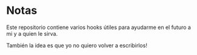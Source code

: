# Notas

Este repositorio contiene varios hooks útiles para ayudarme en el futuro a mi y a quien le sirva.

También la idea es que yo no quiero volver a escribirlos!